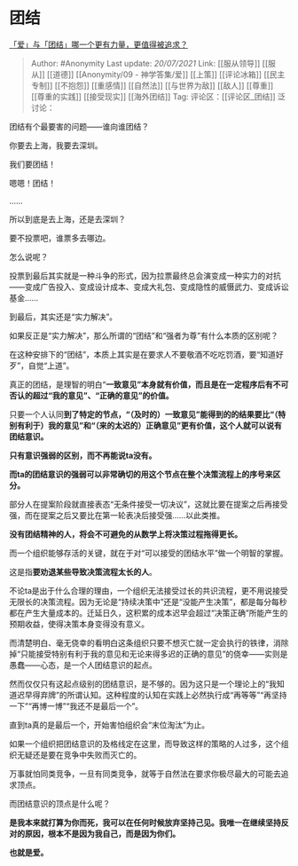 # 团结
[「爱」与「团结」哪一个更有力量，更值得被追求？](https://www.zhihu.com/question/473290554/answer/2008235759)

> Author: #Anonymity
> Last update: *20/07/2021*
> Link: [[服从领导]] [[服从]] [[道德]] [[Anonymity/09 - 神学答集/爱]] [[上策]] [[评论冰箱]] [[民主专制]] [[不抱怨]] [[重感情]] [[自然法]] [[与世界为敌]] [[敌人]] [[尊重]] [[尊重的实践]] [[接受现实]] [[海外团结]]
> Tag:
> 评论区：[[评论区_团结]]
> 泛讨论：

团结有个最要害的问题——谁向谁团结？

你要去上海，我要去深圳。

我们要团结！

嗯嗯！团结！

……

所以到底是去上海，还是去深圳？

要不投票吧，谁票多去哪边。

怎么说呢？

投票到最后其实就是一种斗争的形式，因为拉票最终总会演变成一种实力的对抗——变成广告投入、变成设计成本、变成大礼包、变成隐性的威慑武力、变成诉讼基金……

到最后，其实还是“实力解决”。

如果反正是“实力解决”，那么所谓的“团结”和“强者为尊”有什么本质的区别呢？

在这种安排下的“团结”，本质上其实是在要求人不要敬酒不吃吃罚酒，要“知道好歹”，自觉“上道”。

真正的团结，是理智的明白“**一致意见”本身就有价值，而且是在一定程序后有不可否认的超过“我的意见”、“正确的意见”的价值。**

只要一个人认同**到了特定的节点，“（及时的）一致意见”能得到的的结果要比“（特别有利于）我的意见”和“（来的太迟的）正确意见”更有价值，这个人就可以说有团结意识。**

**只有意识强弱的区别，而不再能说ta没有。**

**而ta的团结意识的强弱可以非常确切的用这个节点在整个决策流程上的序号来区分。**

部分人在提案阶段就直接表态“无条件接受一切决议”，这就比要在提案之后再接受强，而在提案之后又要比在第一轮表决后接受强……以此类推。

**没有团结精神的人，将会不可避免的从数学上将决策过程拖得更长。**

而一个组织能够存活的关键，就在于对“可以接受的团结水平”做一个明智的掌握。

这是指**要劝退某些导致决策流程太长的人**。

不论ta是出于什么合理的理由，一个组织无法接受过长的共识流程，更不用说接受无限长的决策流程。因为无论是“持续决策中”还是“没能产生决策”，都是每分每秒都在产生大量成本的。迁延日久，这积累的成本迟早会超过“决策正确”所能产生的预期收益，使得决策本身变得没有意义。

而清楚明白、毫无侥幸的看明白这条组织只要不想灭亡就一定会执行的铁律，消除掉“只能接受特别有利于我的意见和无论来得多迟的正确的意见”的侥幸——实则是愚蠢——心态，是一个人团结意识的起点。

然而仅仅只有这起点级别的团结意识，是不够的。因为这只是一个理论上的“我知道迟早得弃牌”的所谓认知。这种程度的认知在实践上必然执行成“再等等”“再坚持一下”“再博一博”“我还不是最后一个”。

直到ta真的是最后一个，开始害怕组织会“末位淘汰”为止。

如果一个组织把团结意识的及格线定在这里，而导致这样的策略的人过多，这个组织无疑还是要在竞争中失败而灭亡的。

万事就怕同类竞争，一旦有同类竞争，就等于自然法在要求你极尽最大的可能去追求顶点。

而团结意识的顶点是什么呢？

**是我本来就打算为你而死，我可以在任何时候放弃坚持己见。我唯一在继续坚持反对的原因，根本不是因为我自己，而是因为你们。**

**也就是爱。**
